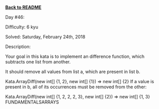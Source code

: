 ﻿<a href=https://github.com/hlais/Kata---a---Day><b>Back to README</b><a>

Day #46: 

Difficulty: 6 kyu

Solved: Saturday, February 24th, 2018

Description:

Your goal in this kata is to implement an difference function, which subtracts one list from another.

It should remove all values from list a, which are present in list b.

Kata.ArrayDiff(new int[] {1, 2}, new int[] {1}) => new int[] {2}
If a value is present in b, all of its occurrences must be removed from the other:

Kata.ArrayDiff(new int[] {1, 2, 2, 2, 3}, new int[] {2}) => new int[] {1, 3}
FUNDAMENTALSARRAYS
